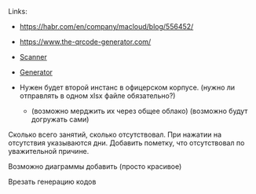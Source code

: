 Links:
- https://habr.com/en/company/macloud/blog/556452/
- https://www.the-qrcode-generator.com/
- [Scanner](https://www.the-qrcode-generator.com/scan)
- [Generator](https://www.qr-code-generator.com/solutions/static-url-qr-code/)

- Нужен будет второй инстанс в офицерском корпусе. (нужно ли отправлять в одном xlsx файле обязательно?)
  - (возможно мерджить их через общее облако) (возможно будут догружать сами)

Сколько всего занятий, сколько отсутствовал. 
При нажатии на отсутствия указываются дни. 
Добавить пометку, что отсутствовал по уважительной причине. 

Возможно диаграммы добавить (просто красивое)

Врезать генерацию кодов